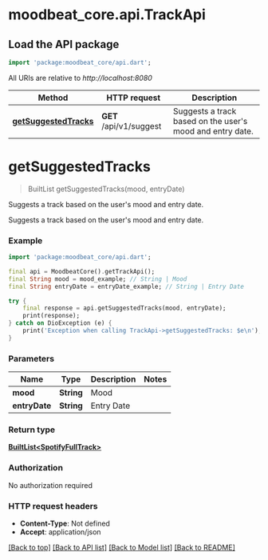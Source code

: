 # moodbeat_core.api.TrackApi

## Load the API package
```dart
import 'package:moodbeat_core/api.dart';
```

All URIs are relative to *http://localhost:8080*

Method | HTTP request | Description
------------- | ------------- | -------------
[**getSuggestedTracks**](TrackApi.md#getsuggestedtracks) | **GET** /api/v1/suggest | Suggests a track based on the user&#39;s mood and entry date.


# **getSuggestedTracks**
> BuiltList<SpotifyFullTrack> getSuggestedTracks(mood, entryDate)

Suggests a track based on the user's mood and entry date.

Suggests a track based on the user's mood and entry date.

### Example
```dart
import 'package:moodbeat_core/api.dart';

final api = MoodbeatCore().getTrackApi();
final String mood = mood_example; // String | Mood
final String entryDate = entryDate_example; // String | Entry Date

try {
    final response = api.getSuggestedTracks(mood, entryDate);
    print(response);
} catch on DioException (e) {
    print('Exception when calling TrackApi->getSuggestedTracks: $e\n');
}
```

### Parameters

Name | Type | Description  | Notes
------------- | ------------- | ------------- | -------------
 **mood** | **String**| Mood | 
 **entryDate** | **String**| Entry Date | 

### Return type

[**BuiltList&lt;SpotifyFullTrack&gt;**](SpotifyFullTrack.md)

### Authorization

No authorization required

### HTTP request headers

 - **Content-Type**: Not defined
 - **Accept**: application/json

[[Back to top]](#) [[Back to API list]](../README.md#documentation-for-api-endpoints) [[Back to Model list]](../README.md#documentation-for-models) [[Back to README]](../README.md)

